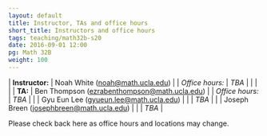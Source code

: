 ```yaml
---
layout: default
title: Instructor, TAs and office hours
short_title: Instructors and office hours
tags: teaching/math32b-s20
date: 2016-09-01 12:00
pg: Math 32B
weight: 100
---
```




| __Instructor:__ | Noah White (<a href="mailto:noah@math.ucla.edu">noah@math.ucla.edu</a>)             |
| _Office hours:_ | _TBA_                     |
|                 |                                                                                     |
| __TA:__         | Ben Thompson (<a href="mailto:ezrabenthompson@math.ucla.edu">ezrabenthompson@math.ucla.edu</a>)  |
| _Office hours:_ | _TBA_                                                     |
|                 | Gyu Eun Lee (<a href="mailto:gyueun.lee@math.ucla.edu">gyueun.lee@math.ucla.edu</a>) |
|                 | _TBA_                                                     |
|                 | Joseph Breen (<a href="mailto:josephbreen@math.ucla.edu">josephbreen@math.ucla.edu</a>) |
|                 | _TBA_                                                                |


Please check back here as office hours and locations may change. 
